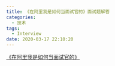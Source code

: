 ```yaml
---
title: 《在阿里我是如何当面试官的》面试题解答
categories:
  - 技术
tags:
  - Interview
date: 2020-03-17 22:10:20
---
```





[《在阿里我是如何当面试官的》](https://juejin.im/post/5e6ebfa86fb9a07ca714d0ec)
